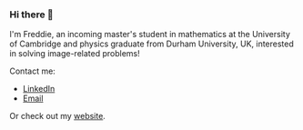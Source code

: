 ### Hi there 👋

I'm Freddie, an incoming master's student in mathematics at the University of Cambridge and physics graduate from Durham University, UK, interested in solving image-related problems!

Contact me:
- [LinkedIn](https://www.linkedin.com/in/freddiebullard/)
- [Email](mailto:freddie.bullard@outlook.com)

Or check out my [website](https://fs-bullard.github.io).



<!--
**fs-bullard/fs-bullard** is a ✨ _special_ ✨ repository because its `README.md` (this file) appears on your GitHub profile.

Here are some ideas to get you started:

- 🔭 I’m currently working on ...
- 🌱 I’m currently learning ...
- 👯 I’m looking to collaborate on ...
- 🤔 I’m looking for help with ...
- 💬 Ask me about ...
- 📫 How to reach me: ...
- 😄 Pronouns: ...
- ⚡ Fun fact: ...
-->
